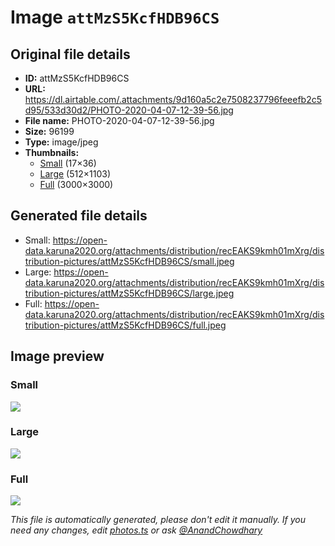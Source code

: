 # Image `attMzS5KcfHDB96CS`

## Original file details

- **ID:** attMzS5KcfHDB96CS
- **URL:** https://dl.airtable.com/.attachments/9d160a5c2e7508237796feeefb2c5d95/533d30d2/PHOTO-2020-04-07-12-39-56.jpg
- **File name:** PHOTO-2020-04-07-12-39-56.jpg
- **Size:** 96199
- **Type:** image/jpeg
- **Thumbnails:**
  - [Small](https://dl.airtable.com/.attachmentThumbnails/5251ceb6a346c4c71394a81424f5299e/29a93b55) (17×36)
  - [Large](https://dl.airtable.com/.attachmentThumbnails/9ac8b870beaefcd28ce03c942467ce2a/94e82ae4) (512×1103)
  - [Full](https://dl.airtable.com/.attachmentThumbnails/8fbd2f250e58b448db3eb68a197f9355/a459a2f7) (3000×3000)

## Generated file details

- Small: https://open-data.karuna2020.org/attachments/distribution/recEAKS9kmh01mXrg/distribution-pictures/attMzS5KcfHDB96CS/small.jpeg
- Large: https://open-data.karuna2020.org/attachments/distribution/recEAKS9kmh01mXrg/distribution-pictures/attMzS5KcfHDB96CS/large.jpeg
- Full: https://open-data.karuna2020.org/attachments/distribution/recEAKS9kmh01mXrg/distribution-pictures/attMzS5KcfHDB96CS/full.jpeg

## Image preview

### Small

![](https://open-data.karuna2020.org/attachments/distribution/recEAKS9kmh01mXrg/distribution-pictures/attMzS5KcfHDB96CS/small.jpeg)

### Large

![](https://open-data.karuna2020.org/attachments/distribution/recEAKS9kmh01mXrg/distribution-pictures/attMzS5KcfHDB96CS/large.jpeg)

### Full

![](https://open-data.karuna2020.org/attachments/distribution/recEAKS9kmh01mXrg/distribution-pictures/attMzS5KcfHDB96CS/full.jpeg)

_This file is automatically generated, please don't edit it manually. If you need any changes, edit [photos.ts](/photos.ts) or ask [@AnandChowdhary](https://github.com/AnandChowdhary)_

